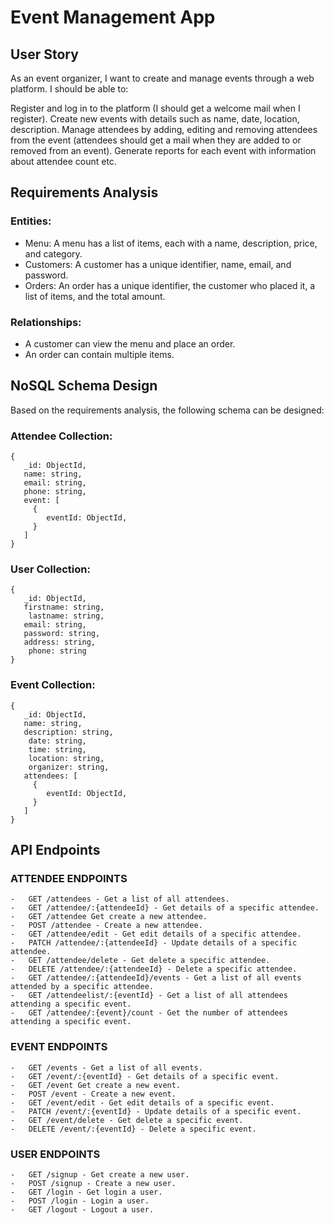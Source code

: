 # Event Management App

## User Story

 As an event organizer, I want to create and manage events through a web platform. I should be able to:

Register and log in to the platform (I should get a welcome mail when I register).
Create new events with details such as name, date, location, description.
Manage attendees by adding, editing and removing attendees from the event (attendees should get a mail when they are added to or removed from an event).
Generate reports for each event with information about attendee count etc.

## Requirements Analysis

### Entities:

-   Menu: A menu has a list of items, each with a name, description, price, and category.
-   Customers: A customer has a unique identifier, name, email, and password.
-   Orders: An order has a unique identifier, the customer who placed it, a list of items, and the total amount.

### Relationships:

-   A customer can view the menu and place an order.
-   An order can contain multiple items.

## NoSQL Schema Design

Based on the requirements analysis, the following schema can be designed:

### Attendee Collection:

```
{
   _id: ObjectId,
   name: string,
   email: string,
   phone: string,
   event: [
     {
        eventId: ObjectId,
     }
   ]
}

```

### User Collection:

```
{
   _id: ObjectId,
   firstname: string,
    lastname: string,
   email: string,
   password: string,
   address: string,
    phone: string
}

```

### Event Collection:

```
{
   _id: ObjectId,
   name: string,
   description: string,
    date: string,
    time: string,
    location: string,
    organizer: string,
   attendees: [
     {
        eventId: ObjectId,
     }
   ]
}

```
## API Endpoints

### **ATTENDEE ENDPOINTS**

```
-   GET /attendees - Get a list of all attendees.
-   GET /attendee/:{attendeeId} - Get details of a specific attendee.
-   GET /attendee Get create a new attendee.
-   POST /attendee - Create a new attendee.
-   GET /attendee/edit - Get edit details of a specific attendee.
-   PATCH /attendee/:{attendeeId} - Update details of a specific attendee.
-   GET /attendee/delete - Get delete a specific attendee.
-   DELETE /attendee/:{attendeeId} - Delete a specific attendee.
-   GET /attendee/:{attendeeId}/events - Get a list of all events attended by a specific attendee.
-   GET /attendeelist/:{eventId} - Get a list of all attendees attending a specific event.
-   GET /attendee/:{event}/count - Get the number of attendees attending a specific event.
```

### **EVENT ENDPOINTS**

```
-   GET /events - Get a list of all events.
-   GET /event/:{eventId} - Get details of a specific event.
-   GET /event Get create a new event.
-   POST /event - Create a new event.
-   GET /event/edit - Get edit details of a specific event.
-   PATCH /event/:{eventId} - Update details of a specific event.
-   GET /event/delete - Get delete a specific event.
-   DELETE /event/:{eventId} - Delete a specific event.
```

### **USER ENDPOINTS**

```
-   GET /signup - Get create a new user.
-   POST /signup - Create a new user.
-   GET /login - Get login a user.
-   POST /login - Login a user.
-   GET /logout - Logout a user.

```